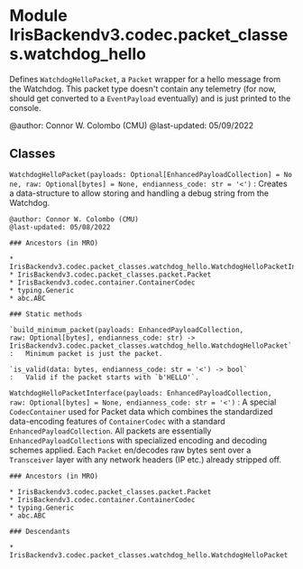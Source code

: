 Module IrisBackendv3.codec.packet_classes.watchdog_hello
========================================================
Defines `WatchdogHelloPacket`, a `Packet` wrapper for a hello message from the
Watchdog. This packet type doesn't contain any telemetry (for now, should get
converted to a `EventPayload` eventually) and is just printed to the console.

@author: Connor W. Colombo (CMU)
@last-updated: 05/09/2022

Classes
-------

`WatchdogHelloPacket(payloads: Optional[EnhancedPayloadCollection] = None, raw: Optional[bytes] = None, endianness_code: str = '<')`
:   Creates a data-structure to allow storing and handling a debug string from
    the Watchdog.
    
    @author: Connor W. Colombo (CMU)
    @last-updated: 05/08/2022

    ### Ancestors (in MRO)

    * IrisBackendv3.codec.packet_classes.watchdog_hello.WatchdogHelloPacketInterface
    * IrisBackendv3.codec.packet_classes.packet.Packet
    * IrisBackendv3.codec.container.ContainerCodec
    * typing.Generic
    * abc.ABC

    ### Static methods

    `build_minimum_packet(payloads: EnhancedPayloadCollection, raw: Optional[bytes], endianness_code: str) ‑> IrisBackendv3.codec.packet_classes.watchdog_hello.WatchdogHelloPacket`
    :   Minimum packet is just the packet.

    `is_valid(data: bytes, endianness_code: str = '<') ‑> bool`
    :   Valid if the packet starts with `b'HELLO'`.

`WatchdogHelloPacketInterface(payloads: EnhancedPayloadCollection, raw: Optional[bytes] = None, endianness_code: str = '<')`
:   A special `CodecContainer` used for Packet data which combines the
    standardized data-encoding features of `ContainerCodec` with a standard
    `EnhancedPayloadCollection`. All packets are essentially 
    `EnhancedPayloadCollection`s with specialized encoding and decoding schemes
    applied. Each `Packet` en/decodes raw bytes sent over a `Transceiver` layer
    with any network headers (IP etc.) already stripped off.

    ### Ancestors (in MRO)

    * IrisBackendv3.codec.packet_classes.packet.Packet
    * IrisBackendv3.codec.container.ContainerCodec
    * typing.Generic
    * abc.ABC

    ### Descendants

    * IrisBackendv3.codec.packet_classes.watchdog_hello.WatchdogHelloPacket